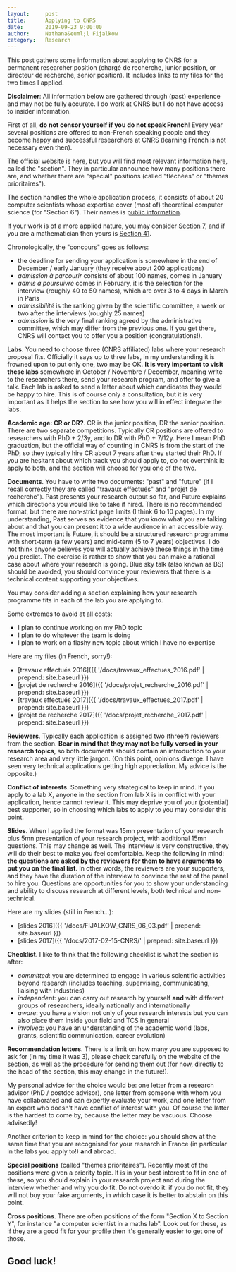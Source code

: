 ```yaml
---
layout:     post
title:      Applying to CNRS
date:       2019-09-23 9:00:00
author:     Nathana&euml;l Fijalkow
category:   Research
---
```


<p class="intro"><span class="dropcap">T</span>his post gathers some information about applying to CNRS for a permanent researcher position (chargé de recherche, junior position, 
or directeur de recherche, senior position).
It includes links to my files for the two times I applied.
</p>

**Disclaimer**: All information below are gathered through (past) experience and may not be fully accurate.
I do work at CNRS but I do not have access to insider information.

First of all, **do not censor yourself if you do not speak French**! Every year several positions are offered to non-French speaking people and they become happy and successful researchers at CNRS (learning French is not necessary even then).

The official website is [here](http://www.dgdr.cnrs.fr/drhchercheurs/concoursch/default-en.htm), but you will find most relevant information [here](http://cn6.fr/), called the "section".
They in particular announce how many positions there are, and whether there are "special" positions (called "fléchées" or "thèmes prioritaires").

The section handles the whole application process, it consists of about 20 computer scientists whose expertise cover (most of) theoretical computer science (for "Section 6"). 
Their names is [public information](https://members.loria.fr/SPerdrix/files/cn6/#Composition).

If your work is of a more applied nature, you may consider [Section 7](http://section7.cnrs.fr/), and if you are a mathematician then yours is [Section 41](http://cn.math.cnrs.fr/).

Chronologically, the "concours" goes as follows: 
* the deadline for sending your application is somewhere in the end of December / early January (they receive about 200 applications)
* _admission à parcourir_ consists of about 100 names, comes in January
* _admis à poursuivre_ comes in February, it is the selection for the interview (roughly 40 to 50 names), which are over 3 to 4 days in March in Paris
* _admissibilité_ is the ranking given by the scientific committee, a week or two after the interviews (roughly 25 names)
* _admission_ is the very final ranking agreed by the administrative committee, which may differ from the previous one.
If you get there, CNRS will contact you to offer you a position (congratulations!).

**Labs**. You need to choose three (CNRS affiliated) labs where your research proposal fits. Officially it says up to three labs, in my understanding it is frowned upon to put only one, two may be OK.
**It is very important to visit these labs** somewhere in October / Novembre / December, meaning write to the researchers there, send your research program, and offer to give a talk.
Each lab is asked to send a letter about which candidates they would be happy to hire. This is of course only a consultation, 
but it is very important as it helps the section to see how you will in effect integrate the labs.

**Academic age: CR or DR?**. CR is the junior position, DR the senior position. There are two separate competitions. 
Typically CR positions are offered to researchers with PhD + 2/3y, and to DR with PhD + 7/12y. 
Here I mean PhD graduation, but the official way of counting in CNRS is from the start of the PhD, so they typically hire CR about 7 years after they started their PhD.
If you are hesitant about which track you should apply to, do not overthink it: apply to both, and the section will choose for you one of the two.

**Documents**. You have to write two documents: "past" and "future" (if I recall correctly they are called "travaux effectués" and "projet de recherche"). 
Past presents your research output so far, and Future explains which directions you would like to take if hired.
There is no recommended format, but there are non-strict page limits (I think 6 to 10 pages).
In my understanding, Past serves as evidence that you know what you are talking about and that you can present it to a wide audience in an accessible way.
The most important is Future, it should be a structured research programme with short-term (a few years) and mid-term (5 to 7 years) objectives.
I do not think anyone believes you will actually achieve these things in the time you predict. The exercise is rather to show that you can make a rational case about where your research is going.
Blue sky talk (also known as BS) should be avoided, you should convince your reviewers that there is a technical content supporting your objectives.

You may consider adding a section explaining how your research programme fits in each of the lab you are applying to.

Some extremes to avoid at all costs:
* I plan to continue working on my PhD topic
* I plan to do whatever the team is doing
* I plan to work on a flashy new topic about which I have no expertise

Here are my files (in French, sorry!):
* [travaux effectués 2016]({{ '/docs/travaux_effectues_2016.pdf' | prepend: site.baseurl }})
* [projet de recherche 2016]({{ '/docs/projet_recherche_2016.pdf' | prepend: site.baseurl }})
* [travaux effectués 2017]({{ '/docs/travaux_effectues_2017.pdf' | prepend: site.baseurl }})
* [projet de recherche 2017]({{ '/docs/projet_recherche_2017.pdf' | prepend: site.baseurl }})

**Reviewers**. Typically each application is assigned two (three?) reviewers from the section. 
**Bear in mind that they may not be fully versed in your research topics**, so both documents should contain an introduction to your research area and very little jargon.
(On this point, opinions diverge. I have seen very technical applications getting high appreciation. My advice is the opposite.)

**Conflict of interests**. Something very strategical to keep in mind. If you apply to a lab X, anyone in the section from lab X is in conflict with your application, hence cannot review it.
This may deprive you of your (potential) best supporter, so in choosing which labs to apply to you may consider this point.

**Slides**. When I applied the format was 15mn presentation of your research plus 5mn presentation of your research project, with additional 15mn questions. This may change as well.
The interview is very constructive, they will do their best to make you feel comfortable.
Keep the following in mind: **the questions are asked by the reviewers for them to have arguments to put you on the final list**.
In other words, the reviewers are your supporters, and they have the duration of the interview to convince the rest of the panel to hire you.
Questions are opportunities for you to show your understanding and ability to discuss research at different levels, both technical and non-technical.

Here are my slides (still in French...):
* [slides 2016]({{ '/docs/FIJALKOW_CNRS_06_03.pdf' | prepend: site.baseurl }})
* [slides 2017]({{ '/docs/2017-02-15-CNRS/' | prepend: site.baseurl }})

**Checklist**. I like to think that the following checklist is what the section is after:
* _committed_: you are determined to engage in various scientific activities beyond research (includes teaching, supervising, communicating, liaising with industries)
* _independent_: you can carry out research by yourself **and** with different groups of researchers, ideally nationally and internationally 
* _aware_: you have a vision not only of your research interests but you can also place them inside your field and TCS in general 
* _involved_: you have an understanding of the academic world (labs, grants, scientific communication, career evolution)

**Recommendation letters**. There is a limit on how many you are supposed to ask for (in my time it was 3), please check carefully on the website of the section,
as well as the procedure for sending them out (for now, directly to the head of the section, this may change in the future!). 

My personal advice for the choice would be: 
one letter from a research advisor (PhD / postdoc advisor), 
one letter from someone with whom you have collaborated and can expertly evaluate your work,
and one letter from an expert who doesn't have conflict of interest with you.
Of course the latter is the hardest to come by, because the letter may be vacuous. Choose advisedly!

Another criterion to keep in mind for the choice: you should show at the same time that you are recognised for your research in France (in particular in the labs you apply to!) **and** abroad.

**Special positions** (called "thèmes prioritaires"). Recently most of the positions were given a priority topic.
It is in your best interest to fit in one of these, so you should explain in your research project and during the interview whether and why you do fit.
Do not overdo it: if you do not fit, they will not buy your fake arguments, in which case it is better to abstain on this point.

**Cross positions**. There are often positions of the form "Section X to Section Y", for instance "a computer scientist in a maths lab". 
Look out for these, as if they are a good fit for your profile then it's generally easier to get one of those.

## Good luck!

